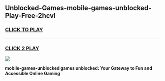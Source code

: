 
## Unblocked-Games-mobile-games-unblocked-Play-Free-2hcvl
<h3>
<a href="https://premium76.site?title=mobile-games-unblocked&ref=19M">CLICK TO PLAY</a></h3>
<hr>

<h3>
<a href="https://premium76.site?title=mobile-games-unblocked&ref=19M">CLICK 2 PLAY</a>
  
</h3>

<a href="https://premium76.site?title=mobile-games-unblocked&ref=19M"><img src="https://clearcache.store/games.png"></a>


**mobile-games-unblocked games unblocked: Your Gateway to Fun and Accessible Online Gaming**
